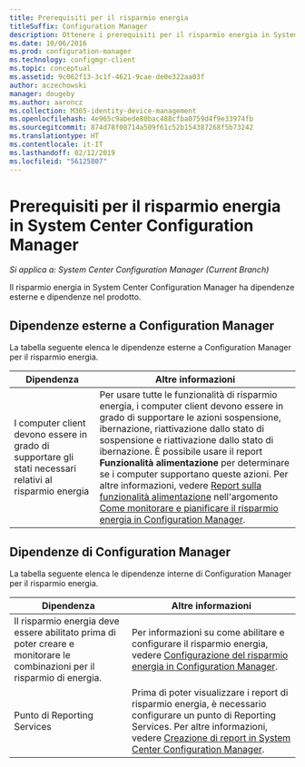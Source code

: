 ```yaml
---
title: Prerequisiti per il risparmio energia
titleSuffix: Configuration Manager
description: Ottenere i prerequisiti per il risparmio energia in System Center Configuration Manager.
ms.date: 10/06/2016
ms.prod: configuration-manager
ms.technology: configmgr-client
ms.topic: conceptual
ms.assetid: 9c062f13-3c1f-4621-9cae-de0e322aa03f
author: aczechowski
manager: dougeby
ms.author: aaroncz
ms.collection: M365-identity-device-management
ms.openlocfilehash: 4e965c9abede80bac488cfba0759d4f9e33974fb
ms.sourcegitcommit: 874d78f08714a509f61c52b154387268f5b73242
ms.translationtype: HT
ms.contentlocale: it-IT
ms.lasthandoff: 02/12/2019
ms.locfileid: "56125807"
---
```

# <a name="prerequisites-for-power-management-in-system-center-configuration-manager"></a>Prerequisiti per il risparmio energia in System Center Configuration Manager

*Si applica a: System Center Configuration Manager (Current Branch)*

Il risparmio energia in System Center Configuration Manager ha dipendenze esterne e dipendenze nel prodotto.  

## <a name="dependencies-external-to-configuration-manager"></a>Dipendenze esterne a Configuration Manager  
 La tabella seguente elenca le dipendenze esterne a Configuration Manager per il risparmio energia.  

|Dipendenza|Altre informazioni|  
|----------------|----------------------|  
|I computer client devono essere in grado di supportare gli stati necessari relativi al risparmio energia|Per usare tutte le funzionalità di risparmio energia, i computer client devono essere in grado di supportare le azioni sospensione, ibernazione, riattivazione dallo stato di sospensione e riattivazione dallo stato di ibernazione. È possibile usare il report **Funzionalità alimentazione** per determinare se i computer supportano queste azioni. Per altre informazioni, vedere [Report sulla funzionalità alimentazione](../../../../core/clients/manage/power/monitor-and-plan-for-power-management.md#BKMK_Capabilites) nell'argomento [Come monitorare e pianificare il risparmio energia in Configuration Manager](../../../../core/clients/manage/power/monitor-and-plan-for-power-management.md).|  

## <a name="configuration-manager-dependencies"></a>Dipendenze di Configuration Manager  
 La tabella seguente elenca le dipendenze interne di Configuration Manager per il risparmio energia.  

|Dipendenza|Altre informazioni|  
|----------------|----------------------|  
|Il risparmio energia deve essere abilitato prima di poter creare e monitorare le combinazioni per il risparmio di energia.|Per informazioni su come abilitare e configurare il risparmio energia, vedere [Configurazione del risparmio energia in Configuration Manager](../../../../core/clients/manage/power/configuring-power-management.md).|  
|Punto di Reporting Services|Prima di poter visualizzare i report di risparmio energia, è necessario configurare un punto di Reporting Services. Per altre informazioni, vedere [Creazione di report in System Center Configuration Manager](../../../../core/servers/manage/reporting.md).|  
